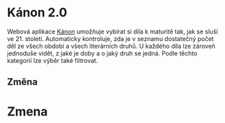 # Kánon 2.0

Webová aplikace [Kánon](https://www.gvp.cz/www/muller/kanon) umožňuje vybírat si díla k maturitě tak, jak se sluší ve 21. století. Automaticky kontroluje, zda je v seznamu dostatečný počet děl ze všech období a všech literárních druhů. U každého díla lze zároveň jednoduše vidět, z jaké je doby a o jaký druh se jedná. Podle těchto kategorií lze výběr také filtrovat.

## Změna

# Zmena
